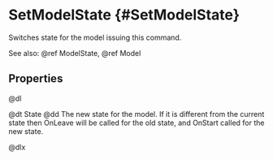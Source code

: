 # SetModelState {#SetModelState}

Switches state for the model issuing this command.

See also: @ref ModelState, @ref Model

## Properties

@dl

@dt State
@dd The new state for the model. If it is different from the current state then OnLeave will be called for the old state, and OnStart called for the new state.

@dlx
